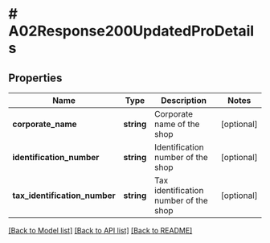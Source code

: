 # # A02Response200UpdatedProDetails

## Properties

Name | Type | Description | Notes
------------ | ------------- | ------------- | -------------
**corporate_name** | **string** | Corporate name of the shop | [optional]
**identification_number** | **string** | Identification number of the shop | [optional]
**tax_identification_number** | **string** | Tax identification number of the shop | [optional]

[[Back to Model list]](../../README.md#models) [[Back to API list]](../../README.md#endpoints) [[Back to README]](../../README.md)
